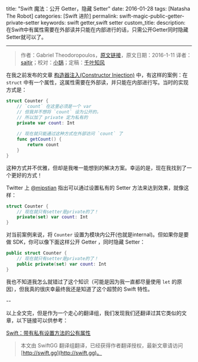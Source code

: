 title: "Swift 魔法：公开 Getter，隐藏 Setter"
date: 2016-01-28
tags: [Natasha The Robot]
categories: [Swift 进阶]
permalink: swift-magic-public-getter-private-setter
keywords: swift getter,swift setter
custom_title: 
description: 在Swift中有属性需要在外部读并只能在内部进行的话，只需公开Getter同时隐藏Setter就可以了。


---
> 作者：Gabriel Theodoropoulos，[原文链接](https://www.natashatherobot.com/swift-magic-public-getter-private-setter/)，原文日期：2016-1-11
> 译者：[saitjr](http://www.brighttj.com)；校对：[小锅](http://www.jianshu.com/users/3b40e55ec6d5/latest_articles)；定稿：[千叶知风](http://weibo.com/xiaoxxiao)
  







<!--此处开始正文-->

在我之前发布的文章 [构造器注入(Constructor Injection)](https://www.natashatherobot.com/swift-dependency-injection-with-a-custom-initializer/) 中，有这样的案例：在 `struct` 中有一个属性，这属性需要在外部读，并只能在内部进行写。当时的实现方式是：

<!--more-->

``` swift
struct Counter {
    // `count` 在这里必须是一个 var 
    // 但我并不想将 `count` 设为公开的，
    // 所以加了 private 定为私有的
    private var count: Int
    
    // 现在就只能通过这种方式在外部访问 `count` 了
    func getCount() {
        return count
    }
}
```

这种方式并不优雅，但却是我唯一能想到的解决方案。幸运的是，现在我找到了一个更好的方式！

Twitter 上 [@mipstian](https://twitter.com/mipstian/status/685489964403003393) 指出可以通过设置私有的 Setter 方法来达到效果，就像这样：

``` swift
struct Counter {
    // 现在就只有setter是private的了！
    private(set) var count: Int
}
```

对当前案例来说，将 `Counter` 设置为模块内公开(也就是internal)。但如果你是要做 SDK，你可以像下面这样公开 Getter ，同时隐藏 Setter：

``` swift
public struct Counter {
    // 现在就只有setter是private的了！
    public private(set) var count: Int
}
```

我也不知道我怎么就错过了这个知识（可能是因为我一直都尽量使用 `let` 的原因），但我真的很庆幸最终我还是知道了这个超赞的 Swift 特性。

--

以上全文完，但是作为一个走心的翻译组，我们发现我们还翻译过其它类似的文章，以下链接可以供参考：

[Swift：带有私有设置方法的公有属性](http://swift.gg/2016/01/11/public-properties-with-private-setters/)
> 本文由 SwiftGG 翻译组翻译，已经获得作者翻译授权，最新文章请访问 [http://swift.gg](http://swift.gg)。